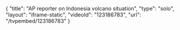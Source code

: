 {
    "title": "AP reporter on Indonesia volcano situation",
    "type": "solo",
    "layout": "iframe-static",
    "videoId": "123186783",
    "url": "\/tvpembed\/123186783"
}